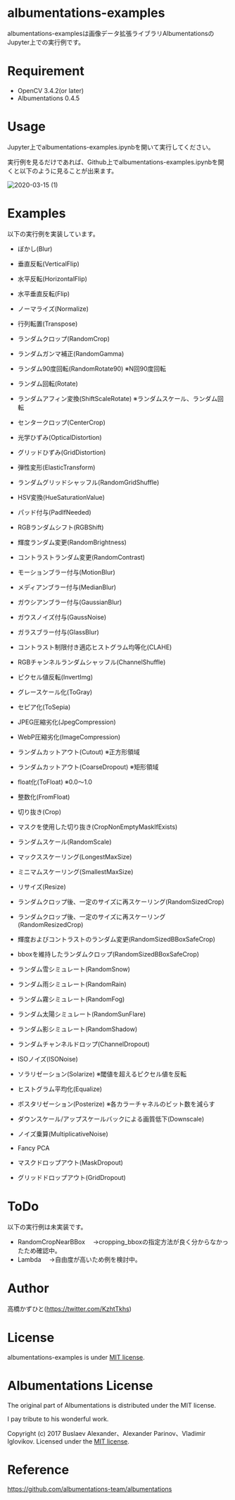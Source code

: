 # albumentations-examples
albumentations-examplesは画像データ拡張ライブラリAlbumentationsのJupyter上での実行例です。

# Requirement
 
* OpenCV 3.4.2(or later)
* Albumentations 0.4.5

# Usage
Jupyter上でalbumentations-examples.ipynbを開いて実行してください。

実行例を見るだけであれば、Github上でalbumentations-examples.ipynbを開くと以下のように見ることが出来ます。

![2020-03-15 (1)](https://user-images.githubusercontent.com/37477845/76687013-7b05e200-6663-11ea-8e7e-f053b0dfbb5a.png)

# Examples
以下の実行例を実装しています。

* ぼかし(Blur)

* 垂直反転(VerticalFlip)

* 水平反転(HorizontalFlip)

* 水平垂直反転(Flip)

* ノーマライズ(Normalize)

* 行列転置(Transpose)

* ランダムクロップ(RandomCrop)

* ランダムガンマ補正(RandomGamma)

* ランダム90度回転(RandomRotate90) ※N回90度回転

* ランダム回転(Rotate)

* ランダムアフィン変換(ShiftScaleRotate) ※ランダムスケール、ランダム回転

* センタークロップ(CenterCrop)

* 光学ひずみ(OpticalDistortion)

* グリッドひずみ(GridDistortion)

* 弾性変形(ElasticTransform)

* ランダムグリッドシャッフル(RandomGridShuffle)

* HSV変換(HueSaturationValue)

* パッド付与(PadIfNeeded)

* RGBランダムシフト(RGBShift)

* 輝度ランダム変更(RandomBrightness)

* コントラストランダム変更(RandomContrast)

* モーションブラー付与(MotionBlur)

* メディアンブラー付与(MedianBlur)

* ガウシアンブラー付与(GaussianBlur)

* ガウスノイズ付与(GaussNoise)

* ガラスブラー付与(GlassBlur)

* コントラスト制限付き適応ヒストグラム均等化(CLAHE)

* RGBチャンネルランダムシャッフル(ChannelShuffle)

* ピクセル値反転(InvertImg)

* グレースケール化(ToGray)

* セピア化(ToSepia)

* JPEG圧縮劣化(JpegCompression)

* WebP圧縮劣化(ImageCompression)

* ランダムカットアウト(Cutout) ※正方形領域

* ランダムカットアウト(CoarseDropout) ※矩形領域

* float化(ToFloat) ※0.0～1.0

* 整数化(FromFloat)

* 切り抜き(Crop)

* マスクを使用した切り抜き(CropNonEmptyMaskIfExists)

* ランダムスケール(RandomScale)

* マックススケーリング(LongestMaxSize)

* ミニマムスケーリング(SmallestMaxSize)

* リサイズ(Resize)

* ランダムクロップ後、一定のサイズに再スケーリング(RandomSizedCrop)

* ランダムクロップ後、一定のサイズに再スケーリング(RandomResizedCrop)

* 輝度およびコントラストのランダム変更(RandomSizedBBoxSafeCrop)

* bboxを維持したランダムクロップ(RandomSizedBBoxSafeCrop)

* ランダム雪シミュレート(RandomSnow)

* ランダム雨シミュレート(RandomRain)

* ランダム霧シミュレート(RandomFog)

* ランダム太陽シミュレート(RandomSunFlare)

* ランダム影シミュレート(RandomShadow)

* ランダムチャンネルドロップ(ChannelDropout)

* ISOノイズ(ISONoise)

* ソラリゼーション(Solarize) ※閾値を超えるピクセル値を反転

* ヒストグラム平均化(Equalize)

* ポスタリゼーション(Posterize) ※各カラーチャネルのビット数を減らす

* ダウンスケール/アップスケールバックによる画質低下(Downscale)

* ノイズ乗算(MultiplicativeNoise)

* Fancy PCA

* マスクドロップアウト(MaskDropout)

* グリッドドロップアウト(GridDropout)


# ToDo
以下の実行例は未実装です。

* RandomCropNearBBox
　→cropping_bboxの指定方法が良く分からなかったため確認中。
* Lambda
　→自由度が高いため例を検討中。

# Author
高橋かずひと(https://twitter.com/KzhtTkhs)

# License

albumentations-examples is under [MIT license](LICENSE.md).

# Albumentations License

The original part of Albumentations is distributed under the MIT license.

I pay tribute to his wonderful work.

Copyright (c) 2017 Buslaev Alexander、Alexander Parinov、Vladimir Iglovikov. Licensed under the [MIT license](LICENSE.md).

# Reference
https://github.com/albumentations-team/albumentations
